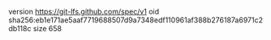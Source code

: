 version https://git-lfs.github.com/spec/v1
oid sha256:eb1e171ae5aaf7719688507d9a7348edf110961af388b276187a6971c2db118c
size 658
